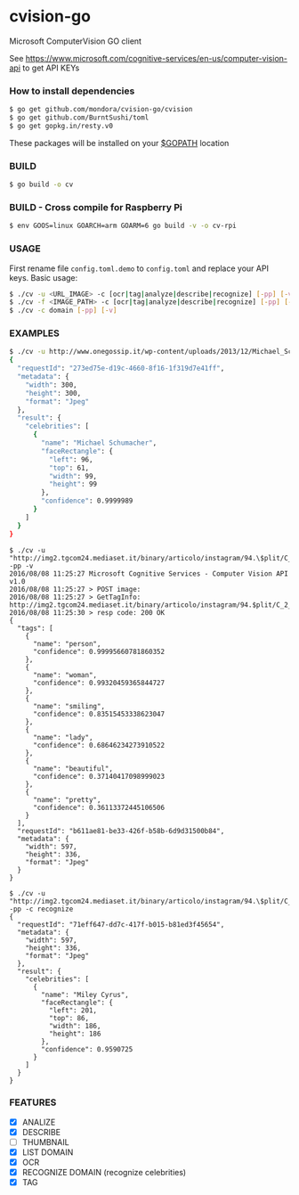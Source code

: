 # cvision-go
Microsoft ComputerVision GO client

See https://www.microsoft.com/cognitive-services/en-us/computer-vision-api to get API KEYs

### How to install dependencies
```sh
$ go get github.com/mondora/cvision-go/cvision
$ go get github.com/BurntSushi/toml
$ go get gopkg.in/resty.v0
```
These packages will be installed on your [$GOPATH](https://golang.org/doc/install#install) location

### BUILD
```sh
$ go build -o cv
```

### BUILD - Cross compile for Raspberry Pi
```sh
$ env GOOS=linux GOARCH=arm GOARM=6 go build -v -o cv-rpi
```

### USAGE
First rename file `config.toml.demo` to `config.toml` and replace your API keys.
Basic usage: 
```sh
$ ./cv -u <URL_IMAGE> -c [ocr|tag|analyze|describe|recognize] [-pp] [-v]
$ ./cv -f <IMAGE_PATH> -c [ocr|tag|analyze|describe|recognize] [-pp] [-v]
$ ./cv -c domain [-pp] [-v]
```

### EXAMPLES
```sh
$ ./cv -u http://www.onegossip.it/wp-content/uploads/2013/12/Michael_Schumacher.jpg -c recognize -pp
{
  "requestId": "273ed75e-d19c-4660-8f16-1f319d7e41ff",
  "metadata": {
    "width": 300,
    "height": 300,
    "format": "Jpeg"
  },
  "result": {
    "celebrities": [
      {
        "name": "Michael Schumacher",
        "faceRectangle": {
          "left": 96,
          "top": 61,
          "width": 99,
          "height": 99
        },
        "confidence": 0.9999989
      }
    ]
  }
}
```

```
$ ./cv -u "http://img2.tgcom24.mediaset.it/binary/articolo/instagram/94.\$plit/C_2_articolo_3024767_upiImagepp.jpg" -pp -v
2016/08/08 11:25:27 Microsoft Cognitive Services - Computer Vision API v1.0
2016/08/08 11:25:27 > POST image: 
2016/08/08 11:25:27 > GetTagInfo: http://img2.tgcom24.mediaset.it/binary/articolo/instagram/94.$plit/C_2_articolo_3024767_upiImagepp.jpg
2016/08/08 11:25:30 > resp code: 200 OK
{
  "tags": [
    {
      "name": "person",
      "confidence": 0.99995660781860352
    },
    {
      "name": "woman",
      "confidence": 0.99320459365844727
    },
    {
      "name": "smiling",
      "confidence": 0.83515453338623047
    },
    {
      "name": "lady",
      "confidence": 0.68646234273910522
    },
    {
      "name": "beautiful",
      "confidence": 0.37140417098999023
    },
    {
      "name": "pretty",
      "confidence": 0.36113372445106506
    }
  ],
  "requestId": "b611ae81-be33-426f-b58b-6d9d31500b84",
  "metadata": {
    "width": 597,
    "height": 336,
    "format": "Jpeg"
  }
}

$ ./cv -u "http://img2.tgcom24.mediaset.it/binary/articolo/instagram/94.\$plit/C_2_articolo_3024767_upiImagepp.jpg" -pp -c recognize
{
  "requestId": "71eff647-dd7c-417f-b015-b81ed3f45654",
  "metadata": {
    "width": 597,
    "height": 336,
    "format": "Jpeg"
  },
  "result": {
    "celebrities": [
      {
        "name": "Miley Cyrus",
        "faceRectangle": {
          "left": 201,
          "top": 86,
          "width": 186,
          "height": 186
        },
        "confidence": 0.9590725
      }
    ]
  }
}
```

### FEATURES
- [x] ANALIZE
- [x] DESCRIBE
- [ ] THUMBNAIL
- [x] LIST DOMAIN
- [x] OCR
- [x] RECOGNIZE DOMAIN (recognize celebrities)
- [x] TAG
